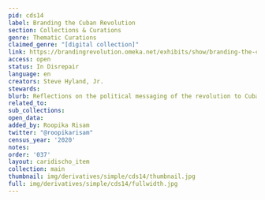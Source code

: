```yaml
---
pid: cds14
label: Branding the Cuban Revolution
section: Collections & Curations
genre: Thematic Curations
claimed_genre: "[digital collection]"
link: https://brandingrevolution.omeka.net/exhibits/show/branding-the-cuban-revolution
access: open
status: In Disrepair
language: en
creators: Steve Hyland, Jr.
stewards:
blurb: Reflections on the political messaging of the revolution to Cubans.
related_to:
sub_collections:
open_data:
added_by: Roopika Risam
twitter: "@roopikarisam"
census_year: '2020'
notes:
order: '037'
layout: caridischo_item
collection: main
thumbnail: img/derivatives/simple/cds14/thumbnail.jpg
full: img/derivatives/simple/cds14/fullwidth.jpg
---
```

